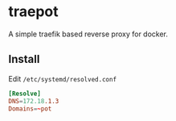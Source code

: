 # traepot

A simple traefik based reverse proxy for docker.

## Install

Edit `/etc/systemd/resolved.conf`

```toml
[Resolve]
DNS=172.18.1.3
Domains=~pot
```
